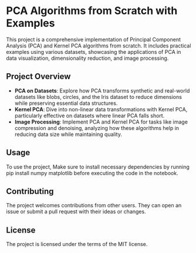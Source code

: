 # PCA Algorithms from Scratch with Examples

This project is a comprehensive implementation of Principal Component Analysis (PCA) and Kernel PCA algorithms from scratch. It includes practical examples using various datasets, showcasing the applications of PCA in data visualization, dimensionality reduction, and image processing.

## Project Overview

- **PCA on Datasets**: Explore how PCA transforms synthetic and real-world datasets like blobs, circles, and the Iris dataset to reduce dimensions while preserving essential data structures.
- **Kernel PCA**: Dive into non-linear data transformations with Kernel PCA, particularly effective on datasets where linear PCA falls short.
- **Image Processing**: Implement PCA and Kernel PCA for tasks like image compression and denoising, analyzing how these algorithms help in reducing data size while maintaining quality.

## Usage
To use the project, Make sure to install necessary dependencies by running pip install numpy matplotlib before executing the code in the notebook.

## Contributing
The project welcomes contributions from other users. They can open an issue or submit a pull request with their ideas or changes.

## License
The project is licensed under the terms of the MIT license.

